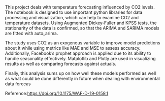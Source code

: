 This project deals with temperature forecasting influenced by CO2 levels. The notebook is designed to use important python libraries for data processing and visualization, which can help to examine CO2 and temperature datasets. Using Augmented Dickey-Fuller and KPSS tests, the stationarity of the data is confirmed, so that the ARIMA and SARIMA models are fitted with auto_arima.

The study uses CO2 as an exogenous variable to improve model predictions about it while using metrics like MAE and MSE to assess accuracy. Additionally, Facebook’s prophet approach is applied due to its ability to handle seasonality effectively. Matplotlib and Plotly are used in visualizing results as well as comparing forecasts against actuals.

Finally, this analysis sums up on how well these models performed as well as what could be done differently in future when dealing with environmental data forecas

Reference:https://doi.org/10.1175/WAF-D-19-0158.1